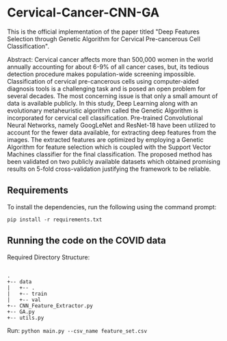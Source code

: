 # Cervical-Cancer-CNN-GA
This is the official implementation of the paper titled "Deep Features Selection through Genetic Algorithm for Cervical Pre-cancerous Cell Classification".

Abstract: Cervical cancer affects more than 500,000 women in the world annually accounting for about 6-9\% of all cancer cases, but, its tedious detection procedure makes population-wide screening impossible. Classification of cervical pre-cancerous cells using computer-aided diagnosis tools is a challenging task and is posed an open problem for several decades. The most concerning issue is that only a small amount of data is available publicly. In this study, Deep Learning along with an evolutionary metaheuristic algorithm called the Genetic Algorithm is incorporated for cervical cell classification. Pre-trained Convolutional Neural Networks, namely GoogLeNet and ResNet-18 have been utilized to account for the fewer data available, for extracting deep features from the images. The extracted features are optimized by employing a Genetic Algorithm for feature selection which is coupled with the Support Vector Machines classifier for the final classification. The proposed method has been validated on two publicly available datasets which obtained promising results on 5-fold cross-validation justifying the framework to be reliable.

## Requirements

To install the dependencies, run the following using the command prompt:

`pip install -r requirements.txt`

## Running the code on the COVID data



Required Directory Structure:
```

.
+-- data
|   +-- .
|   +-- train
|   +-- val
+-- CNN_Feature_Extractor.py
+-- GA.py
+-- utils.py

```

Run: `python main.py --csv_name feature_set.csv`
